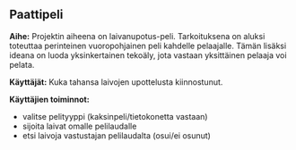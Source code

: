 ## Paattipeli

**Aihe:** Projektin aiheena on laivanupotus-peli. Tarkoituksena on aluksi toteuttaa perinteinen vuoropohjainen peli kahdelle pelaajalle. Tämän lisäksi ideana on luoda yksinkertainen tekoäly, jota vastaan yksittäinen pelaaja voi pelata.

**Käyttäjät:** Kuka tahansa laivojen upottelusta kiinnostunut.

**Käyttäjien toiminnot:** 
- valitse pelityyppi (kaksinpeli/tietokonetta vastaan)
- sijoita laivat omalle pelilaudalle
- etsi laivoja vastustajan pelilaudalta (osui/ei osunut)
